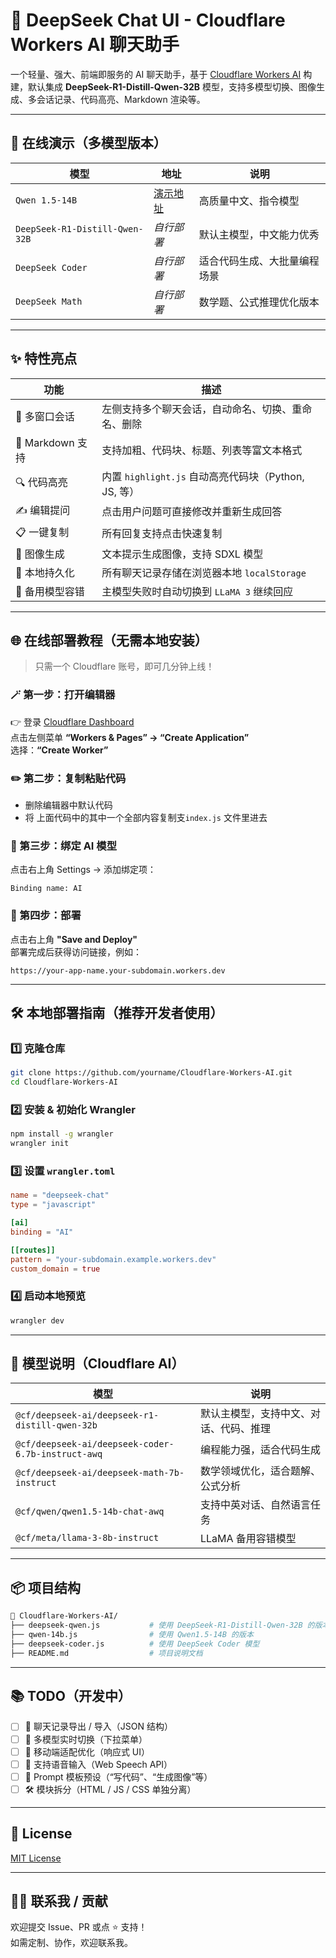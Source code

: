
# 🧠 DeepSeek Chat UI - Cloudflare Workers AI 聊天助手

一个轻量、强大、前端即服务的 AI 聊天助手，基于 [Cloudflare Workers AI](https://developers.cloudflare.com/workers-ai/) 构建，默认集成 **DeepSeek-R1-Distill-Qwen-32B** 模型，支持多模型切换、图像生成、多会话记录、代码高亮、Markdown 渲染等。

---

## 🚀 在线演示（多模型版本）

| 模型 | 地址 | 说明 |
|------|------|------|
| `Qwen 1.5-14B` | [演示地址](https://calm-lake-75ac.ndjswww2023.workers.dev/) | 高质量中文、指令模型 |
| `DeepSeek-R1-Distill-Qwen-32B` | _自行部署_ | 默认主模型，中文能力优秀 |
| `DeepSeek Coder` | _自行部署_ | 适合代码生成、大批量编程场景 |
| `DeepSeek Math` | _自行部署_ | 数学题、公式推理优化版本 |

---

## ✨ 特性亮点

| 功能 | 描述 |
|------|------|
| 💬 多窗口会话 | 左侧支持多个聊天会话，自动命名、切换、重命名、删除 |
| 📝 Markdown 支持 | 支持加粗、代码块、标题、列表等富文本格式 |
| 🔍 代码高亮 | 内置 `highlight.js` 自动高亮代码块（Python, JS, 等） |
| ✍️ 编辑提问 | 点击用户问题可直接修改并重新生成回答 |
| 📋 一键复制 | 所有回复支持点击快速复制 |
| 🎨 图像生成 | 文本提示生成图像，支持 SDXL 模型 |
| 💾 本地持久化 | 所有聊天记录存储在浏览器本地 `localStorage` |
| 🔁 备用模型容错 | 主模型失败时自动切换到 `LLaMA 3` 继续回应 |

---

## 🌐 在线部署教程（无需本地安装）

> 只需一个 Cloudflare 账号，即可几分钟上线！

### 🪄 第一步：打开编辑器

👉 登录 [Cloudflare Dashboard](https://dash.cloudflare.com)  
点击左侧菜单 **“Workers & Pages” → “Create Application”**  
选择：**“Create Worker”**

### ✏️ 第二步：复制粘贴代码

- 删除编辑器中默认代码
- 将 上面代码中的其中一个全部内容复制支`index.js` 文件里进去

### 🔧 第三步：绑定 AI 模型

点击右上角 Settings → 添加绑定项：

```
Binding name: AI
```

### 🚀 第四步：部署

点击右上角 **"Save and Deploy"**  
部署完成后获得访问链接，例如：

```
https://your-app-name.your-subdomain.workers.dev
```

---

## 🛠 本地部署指南（推荐开发者使用）

### 1️⃣ 克隆仓库

```bash
git clone https://github.com/yourname/Cloudflare-Workers-AI.git
cd Cloudflare-Workers-AI
```

### 2️⃣ 安装 & 初始化 Wrangler

```bash
npm install -g wrangler
wrangler init
```

### 3️⃣ 设置 `wrangler.toml`

```toml
name = "deepseek-chat"
type = "javascript"

[ai]
binding = "AI"

[[routes]]
pattern = "your-subdomain.example.workers.dev"
custom_domain = true
```

### 4️⃣ 启动本地预览

```bash
wrangler dev
```

---

## 🤖 模型说明（Cloudflare AI）

| 模型 | 说明 |
|------|------|
| `@cf/deepseek-ai/deepseek-r1-distill-qwen-32b` | 默认主模型，支持中文、对话、代码、推理 |
| `@cf/deepseek-ai/deepseek-coder-6.7b-instruct-awq` | 编程能力强，适合代码生成 |
| `@cf/deepseek-ai/deepseek-math-7b-instruct` | 数学领域优化，适合题解、公式分析 |
| `@cf/qwen/qwen1.5-14b-chat-awq` | 支持中英对话、自然语言任务 |
| `@cf/meta/llama-3-8b-instruct` | LLaMA 备用容错模型 |

---

## 📦 项目结构

```bash
📁 Cloudflare-Workers-AI/
├── deepseek-qwen.js           # 使用 DeepSeek-R1-Distill-Qwen-32B 的版本
├── qwen-14b.js                # 使用 Qwen1.5-14B 的版本
├── deepseek-coder.js          # 使用 DeepSeek Coder 模型
├── README.md                  # 项目说明文档
```

---

## 📚 TODO（开发中）

- [ ] 💾 聊天记录导出 / 导入（JSON 结构）
- [ ] 🔁 多模型实时切换（下拉菜单）
- [ ] 📱 移动端适配优化（响应式 UI）
- [ ] 🎤 支持语音输入（Web Speech API）
- [ ] 🧠 Prompt 模板预设（“写代码”、“生成图像”等）
- [ ] 🛠 模块拆分（HTML / JS / CSS 单独分离）

---

## 📝 License

[MIT License](LICENSE)

---

## 🙋‍♂️ 联系我 / 贡献

欢迎提交 Issue、PR 或点 ⭐ 支持！  
如需定制、协作，欢迎联系我。
